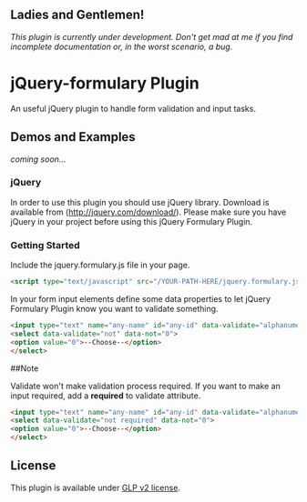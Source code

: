 ## Ladies and Gentlemen!

_This plugin is currently under development.
Don't get mad at me if you find incomplete documentation or, in the worst scenario, a bug._


jQuery-formulary Plugin
================

An useful jQuery plugin to handle form validation and input tasks.

## Demos and Examples
_coming soon..._

### jQuery

In order to use this plugin you should use jQuery library.
Download is available from (http://jquery.com/download/).
Please make sure you have jQuery in your project before using this jQuery Formulary Plugin.

### Getting Started

Include the jquery.formulary.js file in your page.

```html
<script type="text/javascript" src="/YOUR-PATH-HERE/jquery.formulary.js"></script>
```

In your form input elements define some data properties to let jQuery Formulary Plugin know you want to validate something.

```html
<input type="text" name="any-name" id="any-id" data-validate="alphanumeric"> 
<select data-validate="not" data-not="0">
<option value="0">--Choose--</option>
</select>
```

##Note

Validate won't make validation process required. If you want to make an input required, add a __required__ to validate attribute.

```html
<input type="text" name="any-name" id="any-id" data-validate="alphanumeric required"> 
<select data-validate="not required" data-not="0">
<option value="0">--Choose--</option>
</select>
```


## License

This plugin is available under [GLP v2 license](http://www.gnu.org/licenses/gpl-2.0.html).
